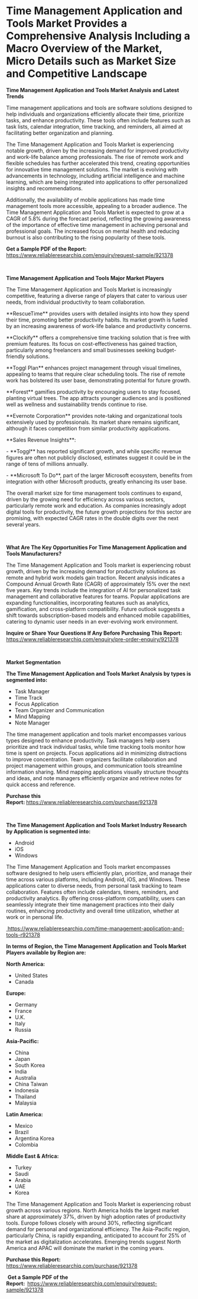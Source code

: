 <p><h1>Time Management Application and Tools Market Provides a Comprehensive Analysis Including a Macro Overview of the Market, Micro Details such as Market Size and Competitive Landscape</h1></p><p><strong>Time Management Application and Tools Market Analysis and Latest Trends</strong></p>
<p><p>Time management applications and tools are software solutions designed to help individuals and organizations efficiently allocate their time, prioritize tasks, and enhance productivity. These tools often include features such as task lists, calendar integration, time tracking, and reminders, all aimed at facilitating better organization and planning.</p><p>The Time Management Application and Tools Market is experiencing notable growth, driven by the increasing demand for improved productivity and work-life balance among professionals. The rise of remote work and flexible schedules has further accelerated this trend, creating opportunities for innovative time management solutions. The market is evolving with advancements in technology, including artificial intelligence and machine learning, which are being integrated into applications to offer personalized insights and recommendations. </p><p>Additionally, the availability of mobile applications has made time management tools more accessible, appealing to a broader audience. The Time Management Application and Tools Market is expected to grow at a CAGR of 5.8% during the forecast period, reflecting the growing awareness of the importance of effective time management in achieving personal and professional goals. The increased focus on mental health and reducing burnout is also contributing to the rising popularity of these tools.</p></p>
<p><strong>Get a Sample PDF of the Report:&nbsp;</strong> <a href="https://www.reliableresearchiq.com/enquiry/request-sample/921378?utm_campaign=1134&utm_medium=2&utm_source=Github&utm_content=ia&utm_term=18042025&utm_id=time-management-application-and-tools">https://www.reliableresearchiq.com/enquiry/request-sample/921378</a></p>
<p>&nbsp;</p>
<p><strong>Time Management Application and Tools Major Market Players</strong></p>
<p><p>The Time Management Application and Tools Market is increasingly competitive, featuring a diverse range of players that cater to various user needs, from individual productivity to team collaboration.</p><p>**RescueTime** provides users with detailed insights into how they spend their time, promoting better productivity habits. Its market growth is fueled by an increasing awareness of work-life balance and productivity concerns. </p><p>**Clockify** offers a comprehensive time tracking solution that is free with premium features. Its focus on cost-effectiveness has gained traction, particularly among freelancers and small businesses seeking budget-friendly solutions. </p><p>**Toggl Plan** enhances project management through visual timelines, appealing to teams that require clear scheduling tools. The rise of remote work has bolstered its user base, demonstrating potential for future growth.</p><p>**Forest** gamifies productivity by encouraging users to stay focused, planting virtual trees. The app attracts younger audiences and is positioned well as wellness and sustainability trends continue to rise.</p><p>**Evernote Corporation** provides note-taking and organizational tools extensively used by professionals. Its market share remains significant, although it faces competition from similar productivity applications.</p><p>**Sales Revenue Insights**: </p><p>- **Toggl** has reported significant growth, and while specific revenue figures are often not publicly disclosed, estimates suggest it could be in the range of tens of millions annually.</p><p>- **Microsoft To Do**, part of the larger Microsoft ecosystem, benefits from integration with other Microsoft products, greatly enhancing its user base.</p><p>The overall market size for time management tools continues to expand, driven by the growing need for efficiency across various sectors, particularly remote work and education. As companies increasingly adopt digital tools for productivity, the future growth projections for this sector are promising, with expected CAGR rates in the double digits over the next several years.</p></p>
<p>&nbsp;</p>
<p><strong>What Are The Key Opportunities For Time Management Application and Tools Manufacturers?</strong></p>
<p><p>The Time Management Application and Tools market is experiencing robust growth, driven by the increasing demand for productivity solutions as remote and hybrid work models gain traction. Recent analysis indicates a Compound Annual Growth Rate (CAGR) of approximately 15% over the next five years. Key trends include the integration of AI for personalized task management and collaborative features for teams. Popular applications are expanding functionalities, incorporating features such as analytics, gamification, and cross-platform compatibility. Future outlook suggests a shift towards subscription-based models and enhanced mobile capabilities, catering to dynamic user needs in an ever-evolving work environment.</p></p>
<p><strong>Inquire or Share Your Questions If Any Before Purchasing This Report:</strong> <a href="https://www.reliableresearchiq.com/enquiry/pre-order-enquiry/921378?utm_campaign=1134&utm_medium=2&utm_source=Github&utm_content=ia&utm_term=18042025&utm_id=time-management-application-and-tools">https://www.reliableresearchiq.com/enquiry/pre-order-enquiry/921378</a></p>
<p>&nbsp;</p>
<p><strong>Market Segmentation</strong></p>
<p><strong>The Time Management Application and Tools Market Analysis by types is segmented into:</strong></p>
<p><ul><li>Task Manager</li><li>Time Track</li><li>Focus Application</li><li>Team Organizer and Communication</li><li>Mind Mapping</li><li>Note Manager</li></ul></p>
<p><p>The time management application and tools market encompasses various types designed to enhance productivity. Task managers help users prioritize and track individual tasks, while time tracking tools monitor how time is spent on projects. Focus applications aid in minimizing distractions to improve concentration. Team organizers facilitate collaboration and project management within groups, and communication tools streamline information sharing. Mind mapping applications visually structure thoughts and ideas, and note managers efficiently organize and retrieve notes for quick access and reference.</p></p>
<p><strong>Purchase this Report:&nbsp;</strong><a href="https://www.reliableresearchiq.com/purchase/921378?utm_campaign=1134&utm_medium=2&utm_source=Github&utm_content=ia&utm_term=18042025&utm_id=time-management-application-and-tools">https://www.reliableresearchiq.com/purchase/921378</a></p>
<p>&nbsp;</p>
<p><strong>The Time Management Application and Tools Market Industry Research by Application is segmented into:</strong></p>
<p><ul><li>Android</li><li>iOS</li><li>Windows</li></ul></p>
<p><p>The Time Management Application and Tools market encompasses software designed to help users efficiently plan, prioritize, and manage their time across various platforms, including Android, iOS, and Windows. These applications cater to diverse needs, from personal task tracking to team collaboration. Features often include calendars, timers, reminders, and productivity analytics. By offering cross-platform compatibility, users can seamlessly integrate their time management practices into their daily routines, enhancing productivity and overall time utilization, whether at work or in personal life.</p></p>
<p><a href="https://www.reliableresearchiq.com/time-management-application-and-tools-r921378?utm_campaign=1134&utm_medium=2&utm_source=Github&utm_content=ia&utm_term=18042025&utm_id=time-management-application-and-tools">&nbsp;https://www.reliableresearchiq.com/time-management-application-and-tools-r921378</a></p>
<p><strong>In terms of Region, the Time Management Application and Tools Market Players available by Region are:</strong></p>
<p>
    <p> <strong> North America: </strong>
        <ul>
            <li>United States</li>
            <li>Canada</li>
        </ul>
        </p> 
    <p> <strong> Europe: </strong>
        <ul>
            <li>Germany</li>
            <li>France</li>
            <li>U.K.</li>
            <li>Italy</li>
            <li>Russia</li>
        </ul>
        </p> 
    <p> <strong> Asia-Pacific: </strong>
        <ul>
            <li>China</li>
            <li>Japan</li>
            <li>South Korea</li>
            <li>India</li>
            <li>Australia</li>
            <li>China Taiwan</li>
            <li>Indonesia</li>
            <li>Thailand</li>
            <li>Malaysia</li>
        </ul>
        </p> 
    <p> <strong> Latin America: </strong>
        <ul>
            <li>Mexico</li>
            <li>Brazil</li>
            <li>Argentina Korea</li>
            <li>Colombia</li>
        </ul>
        </p> 
    <p> <strong> Middle East & Africa: </strong>
        <ul>
            <li>Turkey</li>
            <li>Saudi</li>
            <li>Arabia</li>
            <li>UAE</li>
            <li>Korea</li>
        </ul>
    </p>
    </p>
<p><p>The Time Management Application and Tools Market is experiencing robust growth across various regions. North America holds the largest market share at approximately 37%, driven by high adoption rates of productivity tools. Europe follows closely with around 30%, reflecting significant demand for personal and organizational efficiency. The Asia-Pacific region, particularly China, is rapidly expanding, anticipated to account for 25% of the market as digitalization accelerates. Emerging trends suggest North America and APAC will dominate the market in the coming years.</p></p>
<p><strong>Purchase this Report: </strong><a href="https://www.reliableresearchiq.com/purchase/921378?utm_campaign=1134&utm_medium=2&utm_source=Github&utm_content=ia&utm_term=18042025&utm_id=time-management-application-and-tools">https://www.reliableresearchiq.com/purchase/921378</a></p>
<p>&nbsp;<strong>Get a Sample PDF of the Report:&nbsp;&nbsp;</strong><a href="https://www.reliableresearchiq.com/enquiry/request-sample/921378?utm_campaign=1134&utm_medium=2&utm_source=Github&utm_content=ia&utm_term=18042025&utm_id=time-management-application-and-tools">https://www.reliableresearchiq.com/enquiry/request-sample/921378</a></p>
<p><strong></strong></p>
<p><p></p><p></p><p></p></p>
